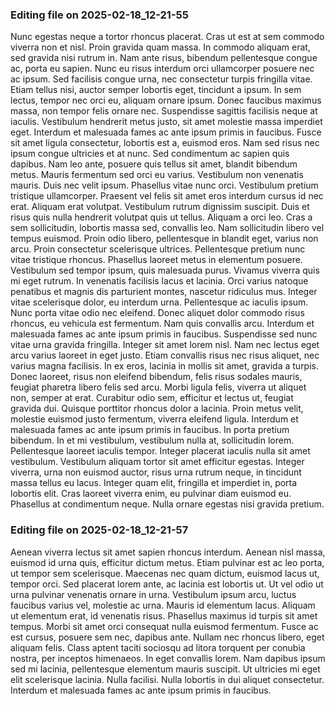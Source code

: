 

### Editing file on 2025-02-18_12-21-55

Nunc egestas neque a tortor rhoncus placerat. Cras ut est at sem commodo viverra non et nisl. Proin gravida quam massa. In commodo aliquam erat, sed gravida nisi rutrum in. Nam ante risus, bibendum pellentesque congue ac, porta eu sapien. Nunc eu risus interdum orci ullamcorper posuere nec ac ipsum. Sed facilisis congue urna, nec consectetur turpis fringilla vitae. Etiam tellus nisi, auctor semper lobortis eget, tincidunt a ipsum. In sem lectus, tempor nec orci eu, aliquam ornare ipsum. Donec faucibus maximus massa, non tempor felis ornare nec. Suspendisse sagittis facilisis neque at iaculis. Vestibulum hendrerit metus justo, sit amet molestie massa imperdiet eget. Interdum et malesuada fames ac ante ipsum primis in faucibus. Fusce sit amet ligula consectetur, lobortis est a, euismod eros.
Nam sed risus nec ipsum congue ultricies et at nunc. Sed condimentum ac sapien quis dapibus. Nam leo ante, posuere quis tellus sit amet, blandit bibendum metus. Mauris fermentum sed orci eu varius. Vestibulum non venenatis mauris. Duis nec velit ipsum. Phasellus vitae nunc orci. Vestibulum pretium tristique ullamcorper. Praesent vel felis sit amet eros interdum cursus id nec erat. Aliquam erat volutpat. Vestibulum rutrum dignissim suscipit. Duis et risus quis nulla hendrerit volutpat quis ut tellus. Aliquam a orci leo. Cras a sem sollicitudin, lobortis massa sed, convallis leo. Nam sollicitudin libero vel tempus euismod.
Proin odio libero, pellentesque in blandit eget, varius non arcu. Proin consectetur scelerisque ultrices. Pellentesque pretium nunc vitae tristique rhoncus. Phasellus laoreet metus in elementum posuere. Vestibulum sed tempor ipsum, quis malesuada purus. Vivamus viverra quis mi eget rutrum. In venenatis facilisis lacus et lacinia. Orci varius natoque penatibus et magnis dis parturient montes, nascetur ridiculus mus. Integer vitae scelerisque dolor, eu interdum urna. Pellentesque ac iaculis ipsum. Nunc porta vitae odio nec eleifend. Donec aliquet dolor commodo risus rhoncus, eu vehicula est fermentum. Nam quis convallis arcu. Interdum et malesuada fames ac ante ipsum primis in faucibus.
Suspendisse sed nunc vitae urna gravida fringilla. Integer sit amet lorem nisl. Nam nec lectus eget arcu varius laoreet in eget justo. Etiam convallis risus nec risus aliquet, nec varius magna facilisis. In ex eros, lacinia in mollis sit amet, gravida a turpis. Donec laoreet, risus non eleifend bibendum, felis risus sodales mauris, feugiat pharetra libero felis sed arcu. Morbi ligula felis, viverra ut aliquet non, semper at erat.
Curabitur odio sem, efficitur et lectus ut, feugiat gravida dui. Quisque porttitor rhoncus dolor a lacinia. Proin metus velit, molestie euismod justo fermentum, viverra eleifend ligula. Interdum et malesuada fames ac ante ipsum primis in faucibus. In porta pretium bibendum. In et mi vestibulum, vestibulum nulla at, sollicitudin lorem. Pellentesque laoreet iaculis tempor. Integer placerat iaculis nulla sit amet vestibulum. Vestibulum aliquam tortor sit amet efficitur egestas. Integer viverra, urna non euismod auctor, risus urna rutrum neque, in tincidunt massa tellus eu lacus. Integer quam elit, fringilla et imperdiet in, porta lobortis elit. Cras laoreet viverra enim, eu pulvinar diam euismod eu. Phasellus at condimentum neque. Nulla ornare egestas nisi gravida pretium.




### Editing file on 2025-02-18_12-21-57

Aenean viverra lectus sit amet sapien rhoncus interdum. Aenean nisl massa, euismod id urna quis, efficitur dictum metus. Etiam pulvinar est ac leo porta, ut tempor sem scelerisque. Maecenas nec quam dictum, euismod lacus ut, tempor orci. Sed placerat lorem ante, ac lacinia est lobortis ut. Ut vel odio ut urna pulvinar venenatis ornare in urna. Vestibulum ipsum arcu, luctus faucibus varius vel, molestie ac urna. Mauris id elementum lacus. Aliquam ut elementum erat, id venenatis risus. Phasellus maximus id turpis sit amet tempus.
Morbi sit amet orci consequat nulla euismod fermentum. Fusce ac est cursus, posuere sem nec, dapibus ante. Nullam nec rhoncus libero, eget aliquam felis. Class aptent taciti sociosqu ad litora torquent per conubia nostra, per inceptos himenaeos. In eget convallis lorem. Nam dapibus ipsum sed mi lacinia, pellentesque elementum mauris suscipit. Ut ultricies mi eget elit scelerisque lacinia. Nulla facilisi. Nulla lobortis in dui aliquet consectetur. Interdum et malesuada fames ac ante ipsum primis in faucibus.


